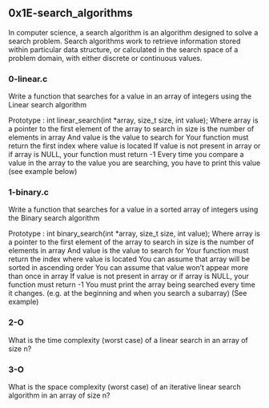 ## 0x1E-search_algorithms
In computer science, a search algorithm is an algorithm designed to solve a search problem. Search algorithms work to retrieve information stored within particular data structure, or calculated in the search space of a problem domain, with either discrete or continuous values.

### 0-linear.c

Write a function that searches for a value in an array of integers using the Linear search algorithm

Prototype : int linear_search(int *array, size_t size, int value);
Where array is a pointer to the first element of the array to search in
size is the number of elements in array
And value is the value to search for
Your function must return the first index where value is located
If value is not present in array or if array is NULL, your function must return -1
Every time you compare a value in the array to the value you are searching, you have to print this value (see example below)

### 1-binary.c

Write a function that searches for a value in a sorted array of integers using the Binary search algorithm

Prototype : int binary_search(int *array, size_t size, int value);
Where array is a pointer to the first element of the array to search in
size is the number of elements in array
And value is the value to search for
Your function must return the index where value is located
You can assume that array will be sorted in ascending order
You can assume that value won’t appear more than once in array
If value is not present in array or if array is NULL, your function must return -1
You must print the array being searched every time it changes. (e.g. at the beginning and when you search a subarray) (See example)

### 2-O

What is the time complexity (worst case) of a linear search in an array of size n?

### 3-O

What is the space complexity (worst case) of an iterative linear search algorithm in an array of size n?

